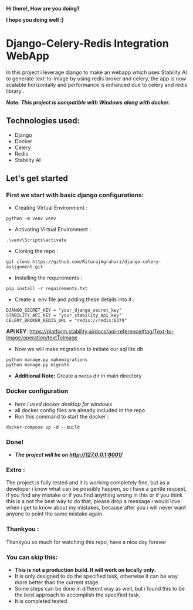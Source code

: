 __Hi there!, How are you doing?__

__I hope you doing well :)__

# Django-Celery-Redis Integration WebApp
In this project i leverage django to make an webapp which uses Stability AI to generate text-to-image by using redis
broker and celery, the app is now scalable horizontally and performance is enhanced due to celery and redis library
.

___Note: This project is compatible with Windows along with docker.___

## Technologies used:
* Django
* Docker
* Celery
* Redis
* Stability AI

## Let's get started
### First we start with basic django configurations:

*  Creating Virtual Environment :

```python -m venv venv```

* Activating Virtual Environment :

```.\venv\Scripts\activate```

* Cloning the repo :

```git clone https://github.com/RiturajAgrahari/django-celery-assignment.git```

* Installing the requirements :

```pip install -r requirements.txt```

* Create a .env file and adding these details into it :

```
DJANGO_SECRET_KEY = "your_django_secret_key"
STABILITY_API_KEY = "your_stability_api_key"
CELERY_BROKER_REDIS_URL = "redis://redis:6379"
```

__API KEY__: https://platform.stability.ai/docs/api-reference#tag/Text-to-Image/operation/textToImage

* Now we will make migrations to initiate our sql lite db
```
python manage.py makemigrations
python manage.py migrate
```

* __Additional Note:__ Create a `media` dir in main directory

### Docker configuration
* _here i used docker desktop for windows_
* all docker config files are already included in the repo
* Run this command to start the docker :

```docker-compose up -d --build```

### Done!
* ___The project will be on http://127.0.0.1:8001/___

### Extro :
The project is fully tested and it is working completely fine, but as a developer i know what can 
be possibly happen, so i have a gentle request, if you find any mistake or if you find anything wrong in this
or if you think this is a not the best way to do that, please drop a message i would love when i get to know about 
my mistakes, because after you i will never want anyone to point the same mistake again.


### Thankyou :
Thankyou so much for watching this repo, have a nice day forever

### You can skip this:
* __This is not a production build. It will work on locally only.__
* It is only designed to do the specified task, otherwise it can be way more better than the current stage.
* Some steps can be done in different way as well, but i found this to be the best approach to accomplish the specified task.
* It is completed tested
